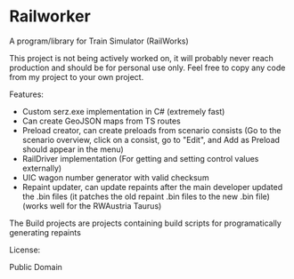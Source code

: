 Railworker
===

A program/library for Train Simulator (RailWorks)

This project is not being actively worked on, it will probably never reach production and should be for personal use only. Feel free to copy any code from my project to your own project.

Features:
- Custom serz.exe implementation in C# (extremely fast)
- Can create GeoJSON maps from TS routes
- Preload creator, can create preloads from scenario consists (Go to the scenario overview, click on a consist, go to "Edit", and Add as Preload should appear in the menu)
- RailDriver implementation (For getting and setting control values externally)
- UIC wagon number generator with valid checksum
- Repaint updater, can update repaints after the main developer updated the .bin files (it patches the old repaint .bin files to the new .bin file) (works well for the RWAustria Taurus)

The Build<xyz> projects are projects containing build scripts for programatically generating repaints

License:

Public Domain

